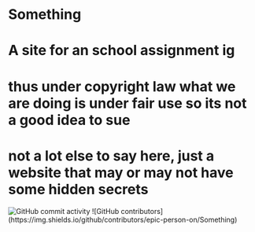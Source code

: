 # Something
# A site for an school assignment ig

# thus under copyright law what we are doing is under fair use so its not a good idea to sue

# not a lot else to say here, just a website that may or may not have some hidden secrets



<img alt="GitHub commit activity" src="https://img.shields.io/github/commit-activity/w/epic-person-on/Something">
![GitHub contributors](https://img.shields.io/github/contributors/epic-person-on/Something)



